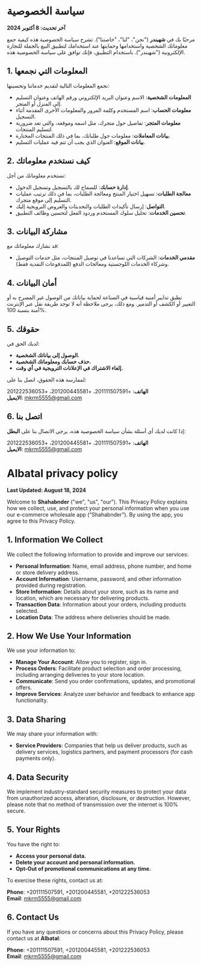 # سياسة الخصوصية

**آخر تحديث: 8 أكتوبر 2024**

مرحبًا بك في **شهبندر** ("نحن"، "لنا"، "خاصتنا"). تشرح سياسة الخصوصية هذه كيفية جمع معلوماتك الشخصية واستخدامها وحمايتها عند استخدامك لتطبيق البيع بالجملة للتجارة الإلكترونية ("شهبندر"). باستخدام التطبيق، فإنك توافق على سياسة الخصوصية هذه.

## 1. المعلومات التي نجمعها

نجمع المعلومات التالية لتقديم خدماتنا وتحسينها:

- **المعلومات الشخصية**: الاسم وعنوان البريد الإلكتروني ورقم الهاتف وعنوان التسليم إلى المنزل أو المتجر.
- **معلومات الحساب**: اسم المستخدم وكلمة المرور والمعلومات الأخرى المقدمة أثناء التسجيل.
- **معلومات المتجر**: تفاصيل حول متجرك، مثل اسمه وموقعه، والتي تعد ضرورية لتسليم المنتجات.
- **بيانات المعاملات**: معلومات حول طلباتك، بما في ذلك المنتجات المختارة.
- **بيانات الموقع**: العنوان الذي يجب أن تتم فيه عمليات التسليم.

## 2. كيف نستخدم معلوماتك

نستخدم معلوماتك من أجل:

- **إدارة حسابك**: للسماح لك بالتسجيل وتسجيل الدخول.
- **معالجة الطلبات**: تسهيل اختيار المنتج ومعالجة الطلبات، بما في ذلك ترتيب عمليات التسليم إلى موقع متجرك.
- **التواصل**: إرسال تأكيدات الطلبات والتحديثات والعروض الترويجية إليك.
- **تحسين الخدمات**: تحليل سلوك المستخدم وردود الفعل لتحسين وظائف التطبيق.

## 3. مشاركة البيانات

قد نشارك معلوماتك مع:

- **مقدمي الخدمات**: الشركات التي تساعدنا في توصيل المنتجات، مثل خدمات التوصيل وشركاء الخدمات اللوجستية ومعالجات الدفع (للمدفوعات النقدية فقط).

## 4. أمان البيانات

نطبق تدابير أمنية قياسية في الصناعة لحماية بياناتك من الوصول غير المصرح به أو التغيير أو الكشف أو التدمير. ومع ذلك، يرجى ملاحظة أنه لا توجد طريقة نقل عبر الإنترنت آمنة بنسبة 100%.

## 5. حقوقك

لديك الحق في:

- **الوصول إلى بياناتك الشخصية.**
- **حذف حسابك ومعلوماتك الشخصية.**
- **إلغاء الاشتراك في الإعلانات الترويجية في أي وقت.**

لممارسة هذه الحقوق، اتصل بنا على:

**الهاتف**: +201111507591، +201200445581، +201222536053  
**الايميل**: [mkrm5555@gmail.com](mailto:mkrm5555@gmail.com)

## 6. اتصل بنا

إذا كانت لديك أي أسئلة بشأن سياسة الخصوصية هذه، يرجى الاتصال بنا على **البطل**:

**الهاتف**: +201111507591، +201200445581، +201222536053  
**الايميل**: [mkrm5555@gmail.com](mailto:mkrm5555@gmail.com)




# Albatal privacy policy

**Last Updated: August 18, 2024**

Welcome to **Shahabnder** ("we", "us", "our"). This Privacy Policy explains how we collect, use, and protect your personal information when you use our e-commerce wholesale app (“Shahabnder”). By using the app, you agree to this Privacy Policy.

## 1. Information We Collect

We collect the following information to provide and improve our services:

- **Personal Information**: Name, email address, phone number, and home or store delivery address.
- **Account Information**: Username, password, and other information provided during registration.
- **Store Information**: Details about your store, such as its name and location, which are necessary for delivering products.
- **Transaction Data**: Information about your orders, including products selected.
- **Location Data**: The address where deliveries should be made.

## 2. How We Use Your Information

We use your information to:

- **Manage Your Account**: Allow you to register, sign in.
- **Process Orders**: Facilitate product selection and order processing, including arranging deliveries to your store location.
- **Communicate**: Send you order confirmations, updates, and promotional offers.
- **Improve Services**: Analyze user behavior and feedback to enhance app functionality.

## 3. Data Sharing

We may share your information with:

- **Service Providers**: Companies that help us deliver products, such as delivery services, logistics partners, and payment processors (for cash payments only).

## 4. Data Security

We implement industry-standard security measures to protect your data from unauthorized access, alteration, disclosure, or destruction. However, please note that no method of transmission over the internet is 100% secure.

## 5. Your Rights

You have the right to:

- **Access your personal data.**
- **Delete your account and personal information.**
- **Opt-Out of promotional communications at any time.**

To exercise these rights, contact us at:

**Phone**: +201111507591, +201200445581, +201222536053  
**Email**: [mkrm5555@gmail.com](mailto:mkrm5555@gmail.com)

## 6. Contact Us

If you have any questions or concerns about this Privacy Policy, please contact us at **Albatal**:

**Phone**: +201111507591, +201200445581, +201222536053  
**Email**: [mkrm5555@gmail.com](mailto:mkrm5555@gmail.com)

